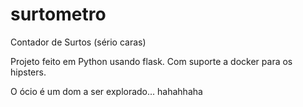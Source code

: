 # surtometro
Contador de Surtos (sério caras)

Projeto feito em Python usando flask.
Com suporte a docker para os hipsters.

O ócio é um dom a ser explorado... hahahhaha
